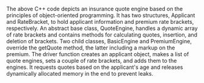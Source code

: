 The above C++ code depicts an insurance quote engine based on the principles of object-oriented programming. It has two structures, Applicant and RateBracket, to hold applicant information and premium rate brackets, respectively. An abstract base class, QuoteEngine, handles a dynamic array of rate brackets and contains methods for calculating quotes, insertion, and deletion of brackets. Two child classes, BasicEngine and PremiumEngine, override the getQuote method, the latter including a markup on the premium. The driver function creates an applicant object, makes a list of quote engines, sets a couple of rate brackets, and adds them to the engines. It requests quotes based on the applicant's age and releases dynamically allocated memory in the end to prevent leaks.

